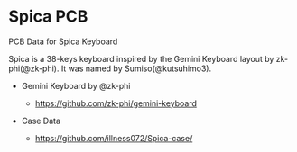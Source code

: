 # Spica PCB

PCB Data for Spica Keyboard

Spica is a 38-keys keyboard inspired by the Gemini Keyboard layout by zk-phi(@zk-phi). It was named by Sumiso(@kutsuhimo3).

* Gemini Keyboard by @zk-phi
  * https://github.com/zk-phi/gemini-keyboard

* Case Data
  * https://github.com/illness072/Spica-case/
